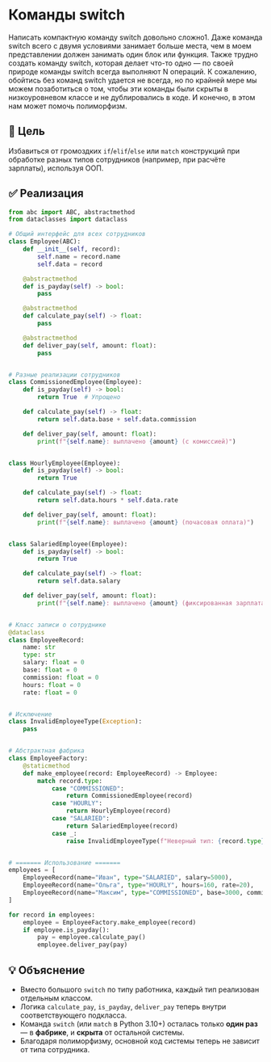 # Команды switch

Написать компактную команду switch довольно сложно1. Даже команда switch
всего с двумя условиями занимает больше места, чем в моем представлении
должен занимать один блок или функция. Также трудно создать команду switch,
которая делает что-то одно — по своей природе команды switch всегда выполняют
N операций. К сожалению, обойтись без команд switch удается не всегда, но по
крайней мере мы можем позаботиться о том, чтобы эти команды были скрыты
в низкоуровневом классе и не дублировались в коде. И конечно, в этом нам может
помочь полиморфизм.

## 🧠 Цель

Избавиться от громоздких `if`/`elif`/`else` или `match`
конструкций при обработке разных типов сотрудников
(например, при расчёте зарплаты), используя ООП.

## ✅ Реализация

```python
from abc import ABC, abstractmethod
from dataclasses import dataclass

# Общий интерфейс для всех сотрудников
class Employee(ABC):
    def __init__(self, record):
        self.name = record.name
        self.data = record

    @abstractmethod
    def is_payday(self) -> bool:
        pass

    @abstractmethod
    def calculate_pay(self) -> float:
        pass

    @abstractmethod
    def deliver_pay(self, amount: float):
        pass


# Разные реализации сотрудников
class CommissionedEmployee(Employee):
    def is_payday(self) -> bool:
        return True  # Упрощено

    def calculate_pay(self) -> float:
        return self.data.base + self.data.commission

    def deliver_pay(self, amount: float):
        print(f"{self.name}: выплачено {amount} (с комиссией)")


class HourlyEmployee(Employee):
    def is_payday(self) -> bool:
        return True

    def calculate_pay(self) -> float:
        return self.data.hours * self.data.rate

    def deliver_pay(self, amount: float):
        print(f"{self.name}: выплачено {amount} (почасовая оплата)")


class SalariedEmployee(Employee):
    def is_payday(self) -> bool:
        return True

    def calculate_pay(self) -> float:
        return self.data.salary

    def deliver_pay(self, amount: float):
        print(f"{self.name}: выплачено {amount} (фиксированная зарплата)")


# Класс записи о сотруднике
@dataclass
class EmployeeRecord:
    name: str
    type: str
    salary: float = 0
    base: float = 0
    commission: float = 0
    hours: float = 0
    rate: float = 0


# Исключение
class InvalidEmployeeType(Exception):
    pass


# Абстрактная фабрика
class EmployeeFactory:
    @staticmethod
    def make_employee(record: EmployeeRecord) -> Employee:
        match record.type:
            case "COMMISSIONED":
                return CommissionedEmployee(record)
            case "HOURLY":
                return HourlyEmployee(record)
            case "SALARIED":
                return SalariedEmployee(record)
            case _:
                raise InvalidEmployeeType(f"Неверный тип: {record.type}")


# ======= Использование =======
employees = [
    EmployeeRecord(name="Иван", type="SALARIED", salary=5000),
    EmployeeRecord(name="Ольга", type="HOURLY", hours=160, rate=20),
    EmployeeRecord(name="Максим", type="COMMISSIONED", base=3000, commission=1200),
]

for record in employees:
    employee = EmployeeFactory.make_employee(record)
    if employee.is_payday():
        pay = employee.calculate_pay()
        employee.deliver_pay(pay)
```

## 💡 Объяснение

- Вместо большого `switch` по типу работника, каждый тип реализован отдельным классом.
- Логика `calculate_pay`, `is_payday`, `deliver_pay`
  теперь внутри соответствующего подкласса.
- Команда `switch` (или `match` в Python 3.10+) осталась только **один раз**
  — в **фабрике**, и **скрыта** от остальной системы.
- Благодаря полиморфизму, основной код системы теперь не зависит от типа сотрудника.
